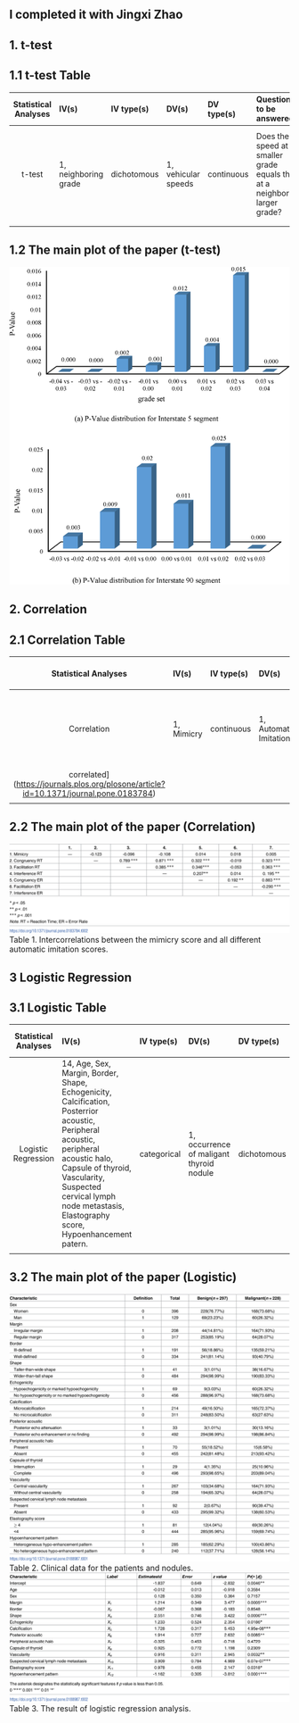## I completed it with Jingxi Zhao
## 1. t-test
## 1.1 t-test Table

| **Statistical Analyses**	|  **IV(s)**  |  **IV type(s)** |  **DV(s)**  |  **DV type(s)**  | **Question to be answered** | **_H0_** | **alpha** | **link to paper**| 
|:----------:|:----------|:------------|:-------------|:-------------|:------------------|:----:|:-------:|:-------|
t-test	| 1, neighboring grade | dichotomous | 1,  vehicular speeds| continuous | Does the speed at a smaller grade equals that at a neighboring larger grade? |Speed at a smaller grade = Speed at a neighboring larger grade | 0.05 | [Evaluating the impacts of grades on vehicular speeds on interstate highways](https://journals.plos.org/plosone/article?id=10.1371/journal.pone.0184142) |
  |||||||||
  
## 1.2 The main plot of the paper (t-test)
 
 ![main plot](t-test.PNG)

## 2. Correlation
## 2.1 Correlation Table
| **Statistical Analyses**	|  **IV(s)**  |  **IV type(s)** |  **DV(s)**  |  **DV type(s)**  | **Question to be answered** | **_H0_** | **alpha** | **link to paper**| 
|:----------:|:----------|:------------|:-------------|:-------------|:------------------|:----:|:-------:|:-------|
Correlation	| 1, Mimicry | continuous | 1,  Automatic Imitation| continuous | whether mimicry and automatic imitation are actually correlated |Mimicry is correlated with automatic imitation| 0.05 | [Mimicry and automatic imitation are not
correlated](https://journals.plos.org/plosone/article?id=10.1371/journal.pone.0183784) |
  |||||||||

## 2.2 The main plot of the paper (Correlation)

![main plot](Correlation.PNG)
Table 1. Intercorrelations between the mimicry score and all different automatic imitation scores.

## 3 Logistic Regression
## 3.1 Logistic Table

| **Statistical Analyses**	|  **IV(s)**  |  **IV type(s)** |  **DV(s)**  |  **DV type(s)**  | **Question to be answered** | **_H0_** | **alpha** | **link to paper**| 
|:----------:|:----------|:------------|:-------------|:-------------|:------------------|:----:|:-------:|:-------|
Logistic Regression	| 14, Age, Sex, Margin, Border, Shape, Echogenicity, Calcification, Posterrior acoustic, Peripheral acoustic, peripheral acoustic halo, Capsule of thyroid, Vascularity, Suspected cervical lymph node metastasis, Elastography score, Hypoenhancement patern.  |categorical| 1,  occurrence of maligant thyroid nodule| dichotomous | probability of suffering from maligant thyroid nodule|  | 0.05 | [Logistic regression analysis of conventional ultrasonography, strain elastosonography, and contrast-enhanced ultrasound characteristics for the differentiation of benign and malignant thyroid nodules](https://journals.plos.org/plosone/article?id=10.1371/journal.pone.0188987) |
  |||||||||
  
## 3.2 The main plot of the paper (Logistic)
![main plot](Logistic2.PNG)
Table 2. Clinical data for the patients and nodules.
![main plot2](Logistic.PNG)
Table 3. The result of logistic regression analysis.
